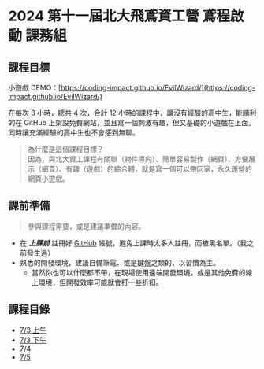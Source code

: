 # 2024 第十一屆北大飛鳶資工營 鳶程啟動 課務組

## 課程目標

小遊戲 DEMO：[https://coding-impact.github.io/EvilWizard/](https://coding-impact.github.io/EvilWizard/)

在每次 3 小時，總共 4 次，合計 12 小時的課程中，讓沒有經驗的高中生，能順利的在 GitHub 上架設免費網站，並且寫一個刺激有趣，但又基礎的小遊戲在上面。同時讓充滿經驗的高中生也不會感到無聊。

> 為什麼是這個課程目標？  
> 因為，與北大資工課程有關聯（物件導向）、簡單容易製作（網頁）、方便展示（網頁）、有趣（遊戲）的綜合體，就是寫一個可以帶回家，永久運營的網頁小遊戲。


## 課前準備
> 參與課程需要，或是建議準備的內容。
- 在 ***上課前*** 註冊好 [GitHub](https://github.com) 帳號，避免上課時太多人註冊，而被黑名單。（我之前發生過）
- 熟悉的開發環境，建議自備筆電、或是鍵盤之類的，以習慣為主。
  - 當然你也可以什麼都不帶，在現場使用遠端開發環境，或是其他免費的線上環境，但開發效率可能就會打一些折扣。

## 課程目錄
- [7/3 上午](course1.md)
- [7/3 下午](course2.md)
- [7/4](course3.md)
- [7/5](course4.md)